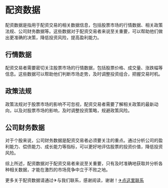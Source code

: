 # 配资数据

配资数据是指用于配资交易的相关数据信息，包括股票市场的行情数据、相关政策法规、公司财务数据等。这些数据对于配资交易者来说至关重要，可以帮助他们做出更准确的决策，降低投资风险，提高盈利能力。

## 行情数据

配资交易者需要密切关注股票市场的行情数据，包括股票价格、成交量、涨跌幅等信息。这些数据可以帮助他们判断市场走势，及时调整投资组合，把握交易时机。

## 政策法规

政策法规对于股票市场的影响不可忽视，配资交易者需要了解相关政策的最新动向，以及对股票市场的影响，及时调整投资策略，规避政策风险。

## 公司财务数据

对于个股来说，公司财务数据是配资交易者必须要关注的重点。通过分析公司的盈利能力、偿债能力、成长能力等指标，可以更好地评估股票的投资价值，降低投资风险。

综上所述，配资数据对于配资交易者来说至关重要，只有及时准确地获取并分析各种相关数据，才能在激烈的市场竞争中立于不败之地。

更多关于配资数据请通过✈与我们联系，感谢阅读，谢谢！[✈点这里联系](https://ads.k02.cc)